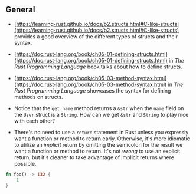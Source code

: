 ## General
- [https://learning-rust.github.io/docs/b2.structs.html#C-like-structs](https://learning-rust.github.io/docs/b2.structs.html#C-like-structs) provides a good overview of the different types of structs and their syntax.

- [https://doc.rust-lang.org/book/ch05-01-defining-structs.html](https://doc.rust-lang.org/book/ch05-01-defining-structs.html) in _The Rust Programming Language_ book talks about how to define structs.

- [https://doc.rust-lang.org/book/ch05-03-method-syntax.html](https://doc.rust-lang.org/book/ch05-03-method-syntax.html) in _The Rust Programming Language_ showcases the syntax for defining methods on structs.

- Notice that the `get_name` method returns a `&str` when the `name` field on the `User` struct is a `String`. How can we get `&str` and `String` to play nice with each other?

- There's no need to use a `return` statement in Rust unless you expressly want a function or method to return early. Otherwise, it's more idiomatic to utilize an _implicit_ return by omitting the semicolon for the result we want a function or method to return. It's not _wrong_ to use an explicit return, but it's cleaner to take advantage of implicit returns where possible.

```rust
fn foo() -> i32 {
    1
}
```

